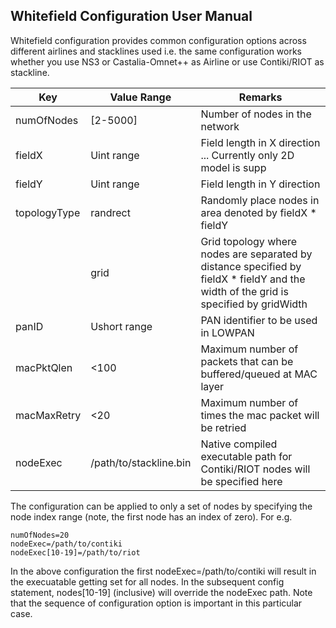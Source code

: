 ## Whitefield Configuration User Manual

Whitefield configuration provides common configuration options across different airlines and stacklines used 
i.e. the same configuration works whether you use NS3 or Castalia-Omnet++ as Airline or use Contiki/RIOT as 
stackline.

|Key|Value Range|Remarks|
|---|-----------|-------|
|numOfNodes|[2-5000]|Number of nodes in the network|
|fieldX|Uint range|Field length in X direction ... Currently only 2D model is supp|
|fieldY|Uint range|Field length in Y direction|
|topologyType|randrect|Randomly place nodes in area denoted by fieldX * fieldY|
| |grid | Grid topology where nodes are separated by distance specified by fieldX * fieldY and the width of the grid is specified by gridWidth|
|panID|Ushort range| PAN identifier to be used in LOWPAN |
|macPktQlen|<100|Maximum number of packets that can be buffered/queued at MAC layer|
|macMaxRetry| <20 | Maximum number of times the mac packet will be retried |
|nodeExec|/path/to/stackline.bin| Native compiled executable path for Contiki/RIOT nodes will be specified here|

The configuration can be applied to only a set of nodes by specifying the node index range (note, the first node has an index of zero). 
For e.g.
```
numOfNodes=20
nodeExec=/path/to/contiki
nodeExec[10-19]=/path/to/riot
```
In the above configuration the first nodeExec=/path/to/contiki will result in the execuatable getting set for all nodes. 
In the subsequent config statement, nodes[10-19] (inclusive) will override the nodeExec path. 
Note that the sequence of configuration option is important in this particular case.
